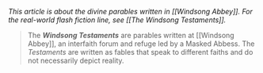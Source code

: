 *This article is about the divine parables written in [[Windsong Abbey]]. For the real-world flash fiction line, see [[The Windsong Testaments]].*
> The ***Windsong Testaments*** are parables written at [[Windsong Abbey]], an interfaith forum and refuge led by a Masked Abbess. The *Testaments* are written as fables that speak to different faiths and do not necessarily depict reality.







